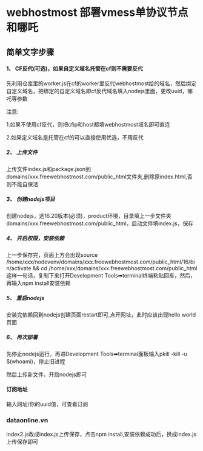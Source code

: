 # webhostmost 部署vmess单协议节点和哪吒

## 简单文字步骤

#### 1、 CF反代(可选)，如果自定义域名托管在cf则不需要反代

先利用仓库里的worker.js在cf的worker里反代webhostmost给的域名，然后绑定自定义域名，把绑定的自定义域名即cf反代域名填入nodejs里面，更改uuid，哪吒等参数

注意: 

1.如果不使用cf反代，则把cfip和host都填webhostmost域名即可直连

2.如果定义域名是托管在cf的可以直接使用优选，不用反代

##### 2、 上传文件

上传文件index.js和package.json到domains/xxx.freewebhostmost.com/public_html文件夹,删除原index.html,否则不能自保活

##### 3、 创建nodejs项目

创建nodejs，选16.20版本(必须)，product环境，目录填上一步文件夹domains/xxx.freewebhostmost.com/public_html，启动文件填index.js，保存


##### 4、 开启权限，安装依赖

上一步保存完，页面上方会出现source /home/xxx/nodevenv/domains/xxx.freewebhostmost.com/public_html/16/bin/activate && cd /home/xxx/domains/xxx.freewebhostmost.com/public_html这样一句话，复制下来打开Development Tools➡terminal终端粘贴回车，然后，再输入npm install安装依赖

##### 5、 重启nodejs

安装完依赖回到nodejs创建页面restart即可,点开网址，此时应该出现hello world 页面

##### 6、 再次部署

先停止nodejs运行，再进Development Tools➡terminal面板输入pkill -kill -u $(whoami)，停止旧进程

然后上传新文件，开启nodejs即可

####  订阅地址

输入网址/你的uuid值，可查看订阅


### dataonline.vn

index2.js改成index.js上传保存，点击npm install,安装依赖成功后，换成index.js上传保存即可

